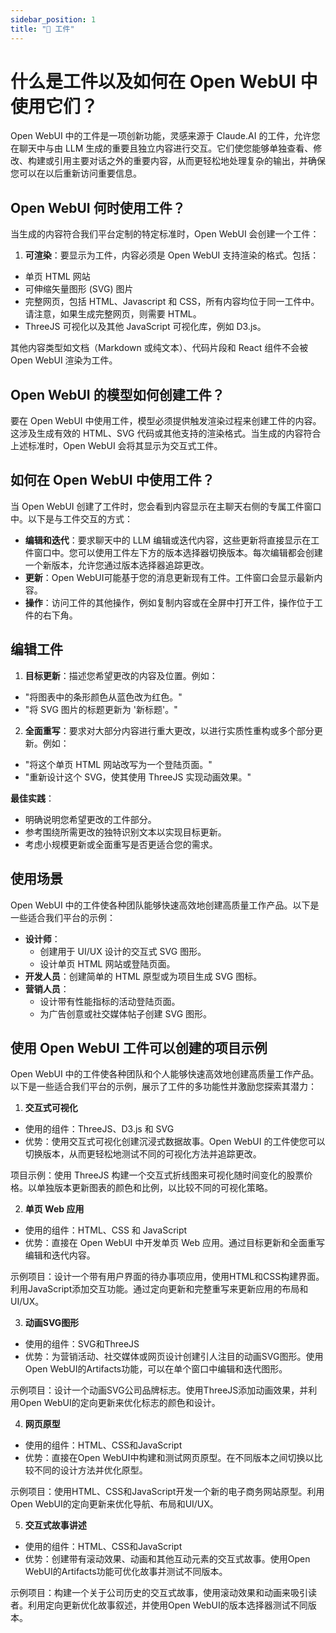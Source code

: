 ```yaml
---
sidebar_position: 1
title: "🏺 工件"
---
```



# 什么是工件以及如何在 Open WebUI 中使用它们？

Open WebUI 中的工件是一项创新功能，灵感来源于 Claude.AI 的工件，允许您在聊天中与由 LLM 生成的重要且独立内容进行交互。它们使您能够单独查看、修改、构建或引用主要对话之外的重要内容，从而更轻松地处理复杂的输出，并确保您可以在以后重新访问重要信息。

## Open WebUI 何时使用工件？

当生成的内容符合我们平台定制的特定标准时，Open WebUI 会创建一个工件：

1. **可渲染**：要显示为工件，内容必须是 Open WebUI 支持渲染的格式。包括：

* 单页 HTML 网站
* 可伸缩矢量图形 (SVG) 图片
* 完整网页，包括 HTML、Javascript 和 CSS，所有内容均位于同一工件中。请注意，如果生成完整网页，则需要 HTML。
* ThreeJS 可视化以及其他 JavaScript 可视化库，例如 D3.js。

其他内容类型如文档（Markdown 或纯文本）、代码片段和 React 组件不会被 Open WebUI 渲染为工件。

## Open WebUI 的模型如何创建工件？

要在 Open WebUI 中使用工件，模型必须提供触发渲染过程来创建工件的内容。这涉及生成有效的 HTML、SVG 代码或其他支持的渲染格式。当生成的内容符合上述标准时，Open WebUI 会将其显示为交互式工件。

## 如何在 Open WebUI 中使用工件？

当 Open WebUI 创建了工件时，您会看到内容显示在主聊天右侧的专属工件窗口中。以下是与工件交互的方式：

* **编辑和迭代**：要求聊天中的 LLM 编辑或迭代内容，这些更新将直接显示在工件窗口中。您可以使用工件左下方的版本选择器切换版本。每次编辑都会创建一个新版本，允许您通过版本选择器追踪更改。
* **更新**：Open WebUI可能基于您的消息更新现有工件。工件窗口会显示最新内容。
* **操作**：访问工件的其他操作，例如复制内容或在全屏中打开工件，操作位于工件的右下角。

## 编辑工件

1. **目标更新**：描述您希望更改的内容及位置。例如：

* "将图表中的条形颜色从蓝色改为红色。"
* "将 SVG 图片的标题更新为 &#x27;新标题&#x27;。"

2. **全面重写**：要求对大部分内容进行重大更改，以进行实质性重构或多个部分更新。例如：

* "将这个单页 HTML 网站改写为一个登陆页面。"
* "重新设计这个 SVG，使其使用 ThreeJS 实现动画效果。"

**最佳实践**：

* 明确说明您希望更改的工件部分。
* 参考围绕所需更改的独特识别文本以实现目标更新。
* 考虑小规模更新或全面重写是否更适合您的需求。

## 使用场景

Open WebUI 中的工件使各种团队能够快速高效地创建高质量工作产品。以下是一些适合我们平台的示例：

* **设计师**：
  * 创建用于 UI/UX 设计的交互式 SVG 图形。
  * 设计单页 HTML 网站或登陆页面。
* **开发人员**：创建简单的 HTML 原型或为项目生成 SVG 图标。
* **营销人员**：
  * 设计带有性能指标的活动登陆页面。
  * 为广告创意或社交媒体帖子创建 SVG 图形。

## 使用 Open WebUI 工件可以创建的项目示例

Open WebUI 中的工件使各种团队和个人能够快速高效地创建高质量工作产品。以下是一些适合我们平台的示例，展示了工件的多功能性并激励您探索其潜力：

1. **交互式可视化**

* 使用的组件：ThreeJS、D3.js 和 SVG
* 优势：使用交互式可视化创建沉浸式数据故事。Open WebUI 的工件使您可以切换版本，从而更轻松地测试不同的可视化方法并追踪更改。

项目示例：使用 ThreeJS 构建一个交互式折线图来可视化随时间变化的股票价格。以单独版本更新图表的颜色和比例，以比较不同的可视化策略。

2. **单页 Web 应用**

* 使用的组件：HTML、CSS 和 JavaScript
* 优势：直接在 Open WebUI 中开发单页 Web 应用。通过目标更新和全面重写编辑和迭代内容。

示例项目：设计一个带有用户界面的待办事项应用，使用HTML和CSS构建界面。利用JavaScript添加交互功能。通过定向更新和完整重写来更新应用的布局和UI/UX。

3. **动画SVG图形**

* 使用的组件：SVG和ThreeJS
* 优势：为营销活动、社交媒体或网页设计创建引人注目的动画SVG图形。使用Open WebUI的Artifacts功能，可以在单个窗口中编辑和迭代图形。

示例项目：设计一个动画SVG公司品牌标志。使用ThreeJS添加动画效果，并利用Open WebUI的定向更新来优化标志的颜色和设计。

4. **网页原型**

* 使用的组件：HTML、CSS和JavaScript
* 优势：直接在Open WebUI中构建和测试网页原型。在不同版本之间切换以比较不同的设计方法并优化原型。

示例项目：使用HTML、CSS和JavaScript开发一个新的电子商务网站原型。利用Open WebUI的定向更新来优化导航、布局和UI/UX。

5. **交互式故事讲述**

* 使用的组件：HTML、CSS和JavaScript
* 优势：创建带有滚动效果、动画和其他互动元素的交互式故事。使用Open WebUI的Artifacts功能可优化故事并测试不同版本。

示例项目：构建一个关于公司历史的交互式故事，使用滚动效果和动画来吸引读者。利用定向更新优化故事叙述，并使用Open WebUI的版本选择器测试不同版本。
